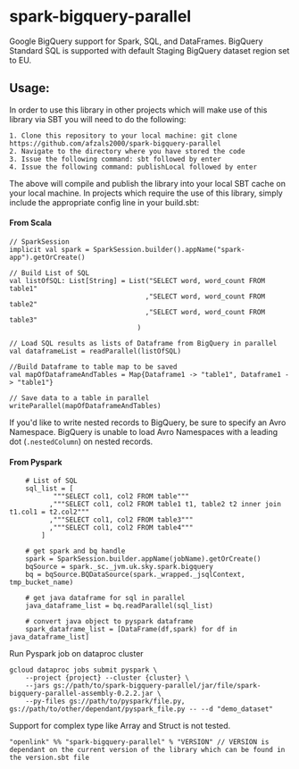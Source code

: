spark-bigquery-parallel
=======================

Google BigQuery support for Spark, SQL, and DataFrames. BigQuery Standard SQL is supported with default Staging BigQuery dataset region set to EU.  

 
## Usage:

In order to use this library in other projects which will make use of this library via SBT you will need to do the following:
```
1. Clone this repository to your local machine: git clone https://github.com/afzals2000/spark-bigquery-parallel
2. Navigate to the directory where you have stored the code
3. Issue the following command: sbt followed by enter
4. Issue the following command: publishLocal followed by enter   
``` 

The above will compile and publish the library into your local SBT cache on your local machine. In projects which require the use of this library, simply include the appropriate config line
in your build.sbt:


#### From Scala

```
// SparkSession
implicit val spark = SparkSession.builder().appName("spark-app").getOrCreate()

// Build List of SQL
val listOfSQL: List[String] = List("SELECT word, word_count FROM table1"
                                  ,"SELECT word, word_count FROM table2"
                                  ,"SELECT word, word_count FROM table3"
                                )

// Load SQL results as lists of Dataframe from BigQuery in parallel
val dataframeList = readParallel(listOfSQL)

//Build Dataframe to table map to be saved
val mapOfDataframeAndTables = Map{Dataframe1 -> "table1", Dataframe1 -> "table1"}

// Save data to a table in parallel
writeParallel(mapOfDataframeAndTables)
```

If you'd like to write nested records to BigQuery, be sure to specify an Avro Namespace.
BigQuery is unable to load Avro Namespaces with a leading dot (`.nestedColumn`) on nested records.


#### From Pyspark
```
    # List of SQL
    sql_list = [
           """SELECT col1, col2 FROM table"""
          ,"""SELECT col1, col2 FROM table1 t1, table2 t2 inner join t1.col1 = t2.col2"""
          ,"""SELECT col1, col2 FROM table3"""
          ,"""SELECT col1, col2 FROM table4"""
        ]

    # get spark and bq handle
    spark = SparkSession.builder.appName(jobName).getOrCreate()
    bqSource = spark._sc._jvm.uk.sky.spark.bigquery
    bq = bqSource.BQDataSource(spark._wrapped._jsqlContext, tmp_bucket_name)
    
    # get java dataframe for sql in parallel
    java_dataframe_list = bq.readParallel(sql_list)

    # convert java object to pyspark dataframe
    spark_dataframe_list = [DataFrame(df,spark) for df in java_dataframe_list]

```

Run Pyspark job on dataproc cluster
```
gcloud dataproc jobs submit pyspark \
    --project {project} --cluster {cluster} \
    --jars gs://path/to/spark-bigquery-parallel/jar/file/spark-bigquery-parallel-assembly-0.2.2.jar \
    --py-files gs://path/to/pyspark/file.py, gs://path/to/other/dependant/pyspark_file.py -- --d "demo_dataset"
```

Support for complex type like Array and Struct is not tested.


```
"openlink" %% "spark-bigquery-parallel" % "VERSION" // VERSION is dependant on the current version of the library which can be found in the version.sbt file 
```